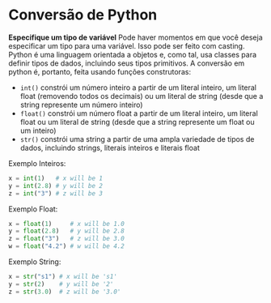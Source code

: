# Conversão de Python

**Especifique um tipo de variável**
Pode haver momentos em que você deseja especificar um tipo para uma variável. Isso pode ser feito com casting. Python é uma linguagem orientada a objetos e, como tal, usa classes para definir tipos de dados, incluindo seus tipos primitivos.
A conversão em python é, portanto, feita usando funções construtoras:
- `int()` constrói um número inteiro a partir de um literal inteiro, um literal float (removendo todos os decimais) ou um literal de string (desde que a string represente um número inteiro)
- `float()` constrói um número float a partir de um literal inteiro, um literal float ou um literal de string (desde que a string represente um float ou um inteiro)
- `str()` constrói uma string a partir de uma ampla variedade de tipos de dados, incluindo strings, literais inteiros e literais float

Exemplo
Inteiros:

```py
x = int(1)   # x will be 1
y = int(2.8) # y will be 2
z = int("3") # z will be 3
```

Exemplo
Float:

```py
x = float(1)     # x will be 1.0
y = float(2.8)   # y will be 2.8
z = float("3")   # z will be 3.0
w = float("4.2") # w will be 4.2
```

Exemplo
String:

```py
x = str("s1") # x will be 's1'
y = str(2)    # y will be '2'
z = str(3.0)  # z will be '3.0'
```
